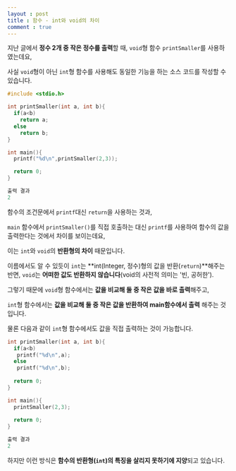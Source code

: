 ```yaml
---
layout : post
title : 함수 - int와 void의 차이
comment : true
---
```


지난 글에서 **정수 2개 중 작은 정수를 출력**할 때, `void`형 함수 `printSmaller`를 사용하였는데요,

사실 `void`형이 아닌 `int`형 함수를 사용해도 동일한 기능을 하는 소스 코드를 작성할 수 있습니다.

```c
#include <stdio.h>

int printSmaller(int a, int b){
  if(a<b)
    return a;
  else
    return b;
}

int main(){  
  printf("%d\n",printSmaller(2,3));

  return 0;
}
```
```c
출력 결과
2
```

함수의 조건문에서 `printf`대신 `return`을 사용하는 것과,

`main` 함수에서 `printSmaller()`를 직접 호출하는 대신 `printf`를 사용하여 함수의 값을 출력한다는 것에서 차이를 보이는데요,

이는 `int`와 `void`의 **반환형의 차이** 때문입니다.

이름에서도 알 수 있듯이 `int`는 **int(Integer, 정수)형의 값을 반환(`return`)**해주는 반면, `void`는 **어떠한 값도 반환하지 않습니다**(void의 사전적 의미는 '빈, 공허한').

그렇기 때문에 `void`형 함수에서는 **값을 비교해 둘 중 작은 값을 바로 출력**해주고,

`int`형 함수에서는 **값을 비교해 둘 중 작은 값을 반환하여 main함수에서 출력** 해주는 것입니다.

물론 다음과 같이 `int`형 함수에서도 값을 직접 출력하는 것이 가능합니다.

```c
int printSmaller(int a, int b){
  if(a<b)
   printf("%d\n",a);
  else
   printf("%d\n",b);
  
  return 0;
}

int main(){
  printSmaller(2,3);
  
  return 0;
}
```
```c
출력 결과
2
```
하지만 이런 방식은 **함수의 반환형(`int`)의 특징을 살리지 못하기에 지양**되고 있습니다.
